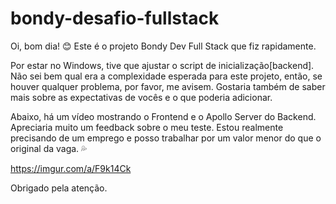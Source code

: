 # bondy-desafio-fullstack

Oi, bom dia! 😊 Este é o projeto Bondy Dev Full Stack que fiz rapidamente.

Por estar no Windows, tive que ajustar o script de inicialização[backend]. Não sei bem qual era a complexidade esperada para este projeto, então, se houver qualquer problema, por favor, me avisem. Gostaria também de saber mais sobre as expectativas de vocês e o que poderia adicionar.

Abaixo, há um vídeo mostrando o Frontend e o Apollo Server do Backend. Apreciaria muito um feedback sobre o meu teste. Estou realmente precisando de um emprego e posso trabalhar por um valor menor do que o original da vaga. 💦

https://imgur.com/a/F9k14Ck

Obrigado pela atenção.